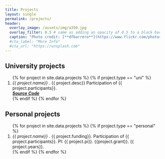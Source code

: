 ```yaml
---
title: Projects
layout: single
permalink: /projects/
header:
  overlay_image: /assets/img/a350.jpg
  overlay_filter: 0.5 # same as adding an opacity of 0.5 to a black background
  caption: "Photo credit: [**dfbarrero**](https://www.flickr.com/photos/dfbarrero/)"
  #cta_label: "More Info"
  #cta_url: "https://unsplash.com"
---
```


<h2 class="bibliography">University projects</h2>

<ol class="bibliography">
{% for project in site.data.projects %}
{% if project.type == "uni" %}
    <li>
         <i>{{ project.name}} </i>. {{ project.desc}} Participation of {{ project.participants}}.
         <br />
      <i><a href ="{{ project.link}}"><strong>Source Code</strong></a></i>
    </li>
{% endif %}
{% endfor %}
</ol>

<h2 class="bibliography">Personal projects</h2>

<ol class="bibliography">
{% for project in site.data.projects %}
{% if project.type == "personal" %}
    <li>
         <i>{{ project.name}} </i>. {{ project.funding}}. Participation of {{ project.participants}}. PI: {{ project.pi}}. {{project.grant}}. {{ project.years}}.
    </li>
{% endif %}
{% endfor %}
</ol>


